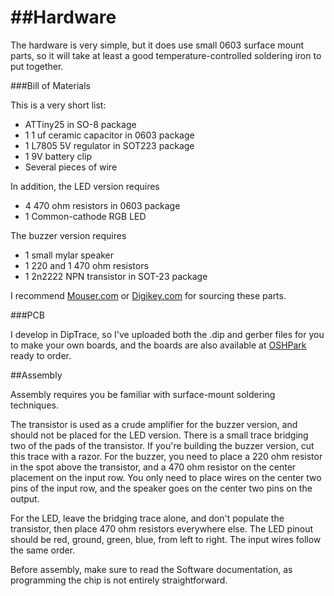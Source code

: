 ##Hardware
==========

The hardware is very simple, but it does use small 0603 surface mount parts, so it will take at least a good temperature-controlled soldering iron to put together.

###Bill of Materials

This is a very short list:

- ATTiny25 in SO-8 package
- 1 1 uf ceramic capacitor in 0603 package
- 1 L7805 5V regulator in SOT223 package
- 1 9V battery clip
- Several pieces of wire

In addition, the LED version requires
- 4 470 ohm resistors in 0603 package
- 1 Common-cathode RGB LED

The buzzer version requires
- 1 small mylar speaker
- 1 220 and 1 470 ohm resistors
- 1 2n2222 NPN transistor in SOT-23 package

I recommend [Mouser.com](http://mouser.com) or [Digikey.com](digikey.com) for sourcing these parts.

###PCB

I develop in DipTrace, so I've uploaded both the .dip and gerber files for you to make your own boards, and the boards are also available at [OSHPark](https://oshpark.com/shared_projects/PD8c1KSo) ready to order. 

##Assembly

Assembly requires you be familiar with surface-mount soldering techniques.

The transistor is used as a crude amplifier for the buzzer version, and should not be placed for the LED version. There is a small trace bridging two of the pads of the transistor. If you're building the buzzer version, cut this trace with a razor. For the buzzer, you need to place a 220 ohm resistor in the spot above the transistor, and a 470 ohm resistor on the center placement on the input row. You only need to place wires on the center two pins of the input row, and the speaker goes on the center two pins on the output.

For the LED, leave the bridging trace alone, and don't populate the transistor, then place 470 ohm resistors everywhere else. The LED pinout should be red, ground, green, blue, from left to right. The input wires follow the same order.

Before assembly, make sure to read the Software documentation, as programming the chip is not entirely straightforward.
